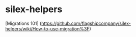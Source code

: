 # silex-helpers
[Migrations 101] (https://github.com/flagshipcompany/silex-helpers/wiki/How-to-use-migration%3F)
